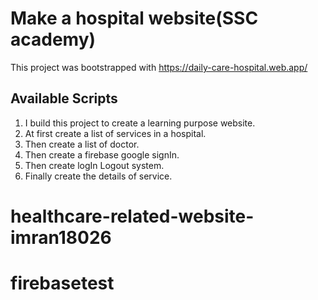 # Make a hospital website(SSC academy)

This project was bootstrapped with https://daily-care-hospital.web.app/

## Available Scripts

1.  I build this project to create a learning purpose website.
2.  At first create a list of services in a hospital.
3.  Then create a list of doctor.
4.  Then create a firebase google signIn.
5.  Then create logIn Logout system.
6.  Finally create the details of service.

# healthcare-related-website-imran18026
# firebasetest
